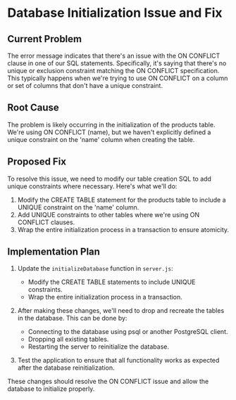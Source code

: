# Database Initialization Issue and Fix

## Current Problem

The error message indicates that there's an issue with the ON CONFLICT clause in one of our SQL statements. Specifically, it's saying that there's no unique or exclusion constraint matching the ON CONFLICT specification. This typically happens when we're trying to use ON CONFLICT on a column or set of columns that don't have a unique constraint.

## Root Cause

The problem is likely occurring in the initialization of the products table. We're using ON CONFLICT (name), but we haven't explicitly defined a unique constraint on the 'name' column when creating the table.

## Proposed Fix

To resolve this issue, we need to modify our table creation SQL to add unique constraints where necessary. Here's what we'll do:

1. Modify the CREATE TABLE statement for the products table to include a UNIQUE constraint on the 'name' column.
2. Add UNIQUE constraints to other tables where we're using ON CONFLICT clauses.
3. Wrap the entire initialization process in a transaction to ensure atomicity.

## Implementation Plan

1. Update the `initializeDatabase` function in `server.js`:
   - Modify the CREATE TABLE statements to include UNIQUE constraints.
   - Wrap the entire initialization process in a transaction.

2. After making these changes, we'll need to drop and recreate the tables in the database. This can be done by:
   - Connecting to the database using psql or another PostgreSQL client.
   - Dropping all existing tables.
   - Restarting the server to reinitialize the database.

3. Test the application to ensure that all functionality works as expected after the database reinitialization.

These changes should resolve the ON CONFLICT issue and allow the database to initialize properly.
